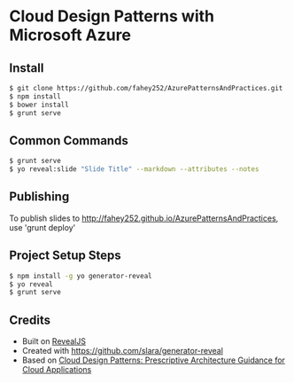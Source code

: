 # Cloud Design Patterns with Microsoft Azure

## Install
```bash
$ git clone https://github.com/fahey252/AzurePatternsAndPractices.git
$ npm install
$ bower install
$ grunt serve
```

## Common Commands
```bash
$ grunt serve
$ yo reveal:slide "Slide Title" --markdown --attributes --notes

```

## Publishing
To publish slides to <http://fahey252.github.io/AzurePatternsAndPractices>, use 'grunt deploy'

## Project Setup Steps
```bash
$ npm install -g yo generator-reveal
$ yo reveal
$ grunt serve
```

## Credits
  * Built on [RevealJS](https://github.com/hakimel/reveal.js)
  * Created with <https://github.com/slara/generator-reveal>
  * Based on [Cloud Design Patterns: Prescriptive Architecture Guidance for Cloud Applications](https://msdn.microsoft.com/en-us/library/dn568099.aspx)
